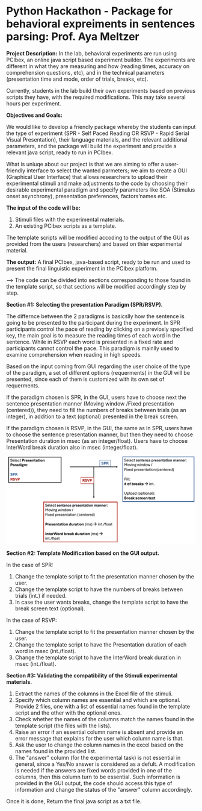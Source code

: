 # **Python Hackathon - Package for behavioral expreiments in sentences parsing: Prof. Aya Meltzer**

**Project Description:**
In the lab, behavioral experiments are run using PCIbex, an online java script based
experiment builder. The experiments are different in what they are measuring and how
(reading times, accuracy on comprehension questions, etc), and in the technical parameters (presentation time and mode, order of trials, breaks, etc).

Currently, students in the lab build their own experiments based on previous scripts they have, with the required modifications. This may take several hours per experiment.

**Objectives and Goals:**

We would like to develop a friendly package whereby the students can input the type of
experiment (SPR - Self Paced Reading OR RSVP - Rapid Serial Visual Presentation), their language materials, and the relevant additional parameters, and the package will build the experiment and provide a relevant java script, ready to run in PCIbex.

What is uniuqe about our project is that we are aiming to offer a user-friendly interface to select the wanted parmeters; we aim to create a GUI (Graphical User Interface) that allows researchers to upload their experimental stimuli and make adjustments to the code by choosing their desirable experimental paradigm and specify parameters like SOA (Stimulus onset asynchrony), presentation preferences, factors’names etc.

**The input of the code will be:** 
1) Stimuli files with the experimental materials. 
2) An existing PCIbex scripts as a template.

The template scripts will be modified accoding to the output of the GUI as provided from the users (researchers) and based on thier experimental material. 

**The output:** 
A final PCIbex, java-based script, ready to be run and used to present the final linguistic experiment in the PCIbex platform.

--> The code can be divided into sections corresponding to those found in the template script, so that sections will be modified accordingly step by step. 

**Section #1: Selecting the presentation Paradigm (SPR/RSVP).**

The differnce between the 2 paradigms is basicslly how  the sentence is going to be presented to the participant during the experiment. In SPR participants control the pace of reading by clicking on a previosly specified key, the main goal is to measure the reading times of each word in the sentence. While in RSVP each word is presented in a fixed rate and participants cannot control the pace. This paradigm is mainlly used to examine comprehension when reading in high speeds. 

Based on the input coming from GUI regarding the user choice of the type of the paradigm, a set of different options (requerments) in the GUI will be presented, since each of them is customized with its own set of requerments.

If the paradigm chosen is SPR, in the GUI, users have to choose next the sentence presentation manner (Moving window /Fixed presentation (centered)), they need to fill the numbers of breaks between trials (as an integer), in addition to a text (optional) presented in the break screen. 

If the paradigm chosen is RSVP, in the GUI, the same as in SPR, users have to choose  the sentence presentation manner, but then they need to choose Presentation duration in msec (as an integer/float). Users have to choose InterWord break duration also in msec (integer/float). 

![Flow Chart of the GUI](https://github.com/chenlrv/pcibex-experiment-script-generator/blob/sina/flow%20chart%20GUI.png?raw=true)

**Section #2: Template Modification based on the GUI output.**

In the case of SPR: 
1) Change the template script to fit the presentation manner chosen by the user.
2) Change the template script to have the numbers of breaks between trials (int.) if needed.
3) In case the user wants breaks, change the template script to have the break screen text (optional). 
 
In the case of RSVP:
1) Change the template script to fit the presentation manner chosen by the user.
2) Change the template script to have the Presentation duration of each word in msec (int./float). 
3) Change the template script to have the InterWord break duration in msec (int./float).

**Section #3: Validating the compatibility of the Stimuli experimental materials.**

1) Extract the names of the columns in the Excel file of the stimuli. 
2) Specify which column names are essential and which are optional. Provide 2 files, one with a list of essential names found in the template script and the other with the optional ones. 
2) Check whether the names of the columns match the names found in the template script (the files with the lists). 
4) Raise an error if an essential column name is absent and provide an error message that explains for the user which column name is that. 
5) Ask the user to change the column names in the excel based on the names found in the provided list.
6) The "answer" column (for the experimental task) is not essential in general, since a Yes/No answer is considered as a defult. A modification is needed if the answers are fixed words provided in one of the columns, then this column turn to be essential. Such information is provided in the GUI output, the code should access this type of information and change the status of the "answer" column accordingly.

Once it is done, Return the final java script as a txt file. 











